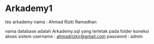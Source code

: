 # Arkademy1
tes arkademy
nama : Ahmad Rizki Ramadhan

nama database adalah Arkademy.sql yang terletak pada folder koneksi
akses sistem 
username : ahmadrizkir@gmail.com
password : admin
